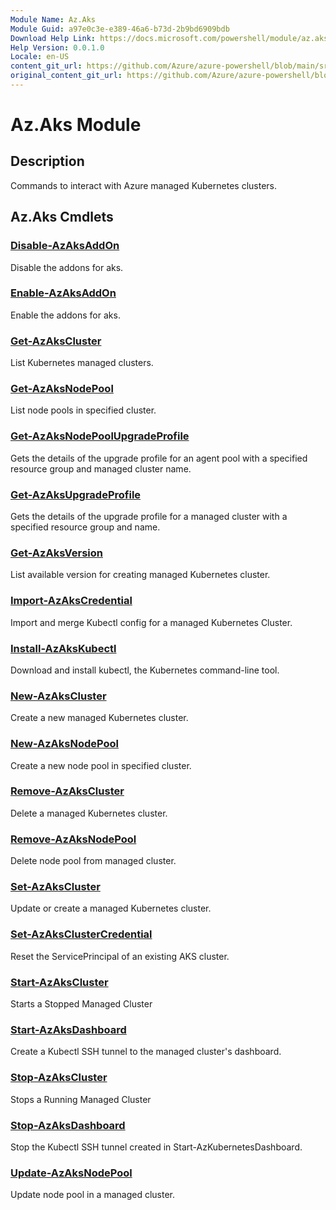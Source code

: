 ```yaml
---
Module Name: Az.Aks
Module Guid: a97e0c3e-e389-46a6-b73d-2b9bd6909bdb
Download Help Link: https://docs.microsoft.com/powershell/module/az.aks
Help Version: 0.0.1.0
Locale: en-US
content_git_url: https://github.com/Azure/azure-powershell/blob/main/src/Aks/Aks/help/Az.Aks.md
original_content_git_url: https://github.com/Azure/azure-powershell/blob/main/src/Aks/Aks/help/Az.Aks.md
---
```


# Az.Aks Module
## Description
Commands to interact with Azure managed Kubernetes clusters.

## Az.Aks Cmdlets
### [Disable-AzAksAddOn](Disable-AzAksAddOn.md)
Disable the addons for aks.

### [Enable-AzAksAddOn](Enable-AzAksAddOn.md)
Enable the addons for aks.

### [Get-AzAksCluster](Get-AzAksCluster.md)
List Kubernetes managed clusters.

### [Get-AzAksNodePool](Get-AzAksNodePool.md)
List node pools in specified cluster.

### [Get-AzAksNodePoolUpgradeProfile](Get-AzAksNodePoolUpgradeProfile.md)
Gets the details of the upgrade profile for an agent pool with a specified resource group and managed cluster name.

### [Get-AzAksUpgradeProfile](Get-AzAksUpgradeProfile.md)
Gets the details of the upgrade profile for a managed cluster with a specified resource group and name.

### [Get-AzAksVersion](Get-AzAksVersion.md)
List available version for creating managed Kubernetes cluster.

### [Import-AzAksCredential](Import-AzAksCredential.md)
Import and merge Kubectl config for a managed Kubernetes Cluster.

### [Install-AzAksKubectl](Install-AzAksKubectl.md)
Download and install kubectl, the Kubernetes command-line tool.

### [New-AzAksCluster](New-AzAksCluster.md)
Create a new managed Kubernetes cluster.

### [New-AzAksNodePool](New-AzAksNodePool.md)
Create a new node pool in specified cluster.

### [Remove-AzAksCluster](Remove-AzAksCluster.md)
Delete a managed Kubernetes cluster.

### [Remove-AzAksNodePool](Remove-AzAksNodePool.md)
Delete node pool from managed cluster.

### [Set-AzAksCluster](Set-AzAksCluster.md)
Update or create a managed Kubernetes cluster.

### [Set-AzAksClusterCredential](Set-AzAksClusterCredential.md)
Reset the ServicePrincipal of an existing AKS cluster.

### [Start-AzAksCluster](Start-AzAksCluster.md)
Starts a Stopped Managed Cluster

### [Start-AzAksDashboard](Start-AzAksDashboard.md)
Create a Kubectl SSH tunnel to the managed cluster's dashboard.

### [Stop-AzAksCluster](Stop-AzAksCluster.md)
Stops a Running Managed Cluster

### [Stop-AzAksDashboard](Stop-AzAksDashboard.md)
Stop the Kubectl SSH tunnel created in Start-AzKubernetesDashboard.

### [Update-AzAksNodePool](Update-AzAksNodePool.md)
Update node pool in a managed cluster.

